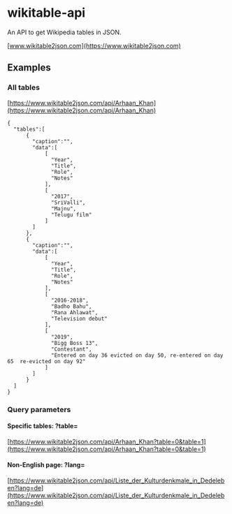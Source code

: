 # wikitable-api
An API to get Wikipedia tables in JSON.

[www.wikitable2json.com](https://www.wikitable2json.com)

## Examples
### All tables
[https://www.wikitable2json.com/api/Arhaan_Khan](https://www.wikitable2json.com/api/Arhaan_Khan)
```
{
  "tables":[
      {
        "caption":"",
        "data":[
            [
              "Year",
              "Title",
              "Role",
              "Notes"
            ],
            [
              "2017",
              "SriValli",
              "Majnu",
              "Telugu film"
            ]
        ]
      },
      {
        "caption":"",
        "data":[
            [
              "Year",
              "Title",
              "Role",
              "Notes"
            ],
            [
              "2016-2018",
              "Badho Bahu",
              "Rana Ahlawat",
              "Television debut"
            ],
            [
              "2019",
              "Bigg Boss 13",
              "Contestant",
              "Entered on day 36 evicted on day 50, re-entered on day 65  re-evicted on day 92"
            ]
        ]
      }
  ]
}
```

### Query parameters
#### Specific tables: ?table=
[https://www.wikitable2json.com/api/Arhaan_Khan?table=0&table=1](https://www.wikitable2json.com/api/Arhaan_Khan?table=0&table=1)
#### Non-English page: ?lang=
[https://www.wikitable2json.com/api/Liste_der_Kulturdenkmale_in_Dedeleben?lang=de](https://www.wikitable2json.com/api/Liste_der_Kulturdenkmale_in_Dedeleben?lang=de)